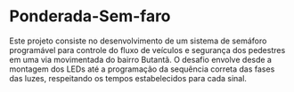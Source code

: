 # Ponderada-Sem-faro
Este projeto consiste no desenvolvimento de um sistema de semáforo programável para controle do fluxo de veículos e segurança dos pedestres em uma via movimentada do bairro Butantã. O desafio envolve desde a montagem dos LEDs até a programação da sequência correta das fases das luzes, respeitando os tempos estabelecidos para cada sinal. 
